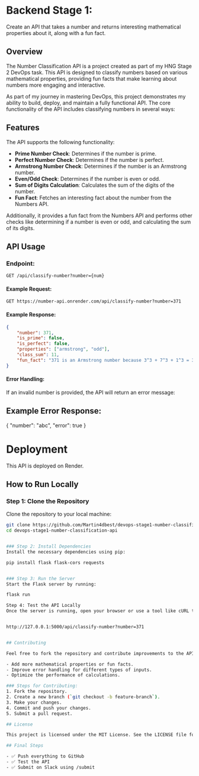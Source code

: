 # Backend Stage 1: 

Create an API that takes a number and returns interesting mathematical properties about it, along with a fun fact.

## Overview

The Number Classification API is a project created as part of my HNG Stage 2 DevOps task. This API is designed to classify numbers based on various mathematical properties, providing fun facts that make learning about numbers more engaging and interactive.

As part of my journey in mastering DevOps, this project demonstrates my ability to build, deploy, and maintain a fully functional API. The core functionality of the API includes classifying numbers in several ways:

## Features
The API supports the following functionality:
- **Prime Number Check**: Determines if the number is prime.
- **Perfect Number Check**: Determines if the number is perfect.
- **Armstrong Number Check**: Determines if the number is an Armstrong number.
- **Even/Odd Check**: Determines if the number is even or odd.
- **Sum of Digits Calculation**: Calculates the sum of the digits of the number.
- **Fun Fact**: Fetches an interesting fact about the number from the Numbers API.

Additionally, it provides a fun fact from the Numbers API and performs other checks like determining if a number is even or odd, and calculating the sum of its digits.

## API Usage

### Endpoint:
`GET /api/classify-number?number={num}`

#### Example Request:
`GET https://number-api.onrender.com/api/classify-number?number=371`

#### Example Response:
```json
{
    "number": 371,
    "is_prime": false,
    "is_perfect": false,
    "properties": ["armstrong", "odd"],
    "class_sum": 11,
    "fun_fact": "371 is an Armstrong number because 3^3 + 7^3 + 1^3 = 371"
}

```

#### Error Handling:

If an invalid number is provided, the API will return an error message:

## Example Error Response:


{
    "number": "abc",
    "error": true
}



# Deployment

This API is deployed on Render.

## How to Run Locally

### Step 1: Clone the Repository
Clone the repository to your local machine:

```bash
git clone https://github.com/Martin4dbest/devops-stage1-number-classification-api
cd devops-stage1-number-classification-api


### Step 2: Install Dependencies
Install the necessary dependencies using pip:

pip install flask flask-cors requests


### Step 3: Run the Server
Start the Flask server by running:

flask run

Step 4: Test the API Locally
Once the server is running, open your browser or use a tool like cURL to access the following URL to test the endpoint:


http://127.0.0.1:5000/api/classify-number?number=371


## Contributing

Feel free to fork the repository and contribute improvements to the API. Here are some suggestions for contributions:

- Add more mathematical properties or fun facts.
- Improve error handling for different types of inputs.
- Optimize the performance of calculations.

### Steps for Contributing:
1. Fork the repository.
2. Create a new branch (`git checkout -b feature-branch`).
3. Make your changes.
4. Commit and push your changes.
5. Submit a pull request.

## License

This project is licensed under the MIT License. See the LICENSE file for more details.

## Final Steps

- ✅ Push everything to GitHub
- ✅ Test the API
- ✅ Submit on Slack using /submit
